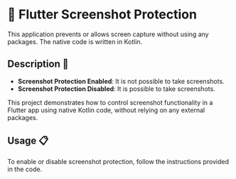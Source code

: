 # 📸 Flutter Screenshot Protection

This application prevents or allows screen capture without using any packages. The native code is written in Kotlin.

## Description 📝

- **Screenshot Protection Enabled**: It is not possible to take screenshots.
- **Screenshot Protection Disabled**: It is possible to take screenshots.

This project demonstrates how to control screenshot functionality in a Flutter app using native Kotlin code, without relying on any external packages.

## Usage 📋

To enable or disable screenshot protection, follow the instructions provided in the code.
